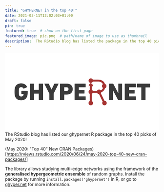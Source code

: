 ```yaml
---
title: "GHYPERNET in the top 40!"
date: 2021-03-11T12:02:03+01:00
draft: false
pin: true
featured: true  # show on the first page
featured_image: pic.png  # path/name of image to use as thumbnail
description:  The RStudio blog has listed the package in the top 40 picks of May 2020. # short text, used in cards and for previews
---
```


<!-- Write your content here -->
![logo](pic.png)
The RStudio blog has listed our ghypernet R package in the top 40 picks of May 2020!

(May 2020: "Top 40" New CRAN Packages)[https://rviews.rstudio.com/2020/06/24/may-2020-top-40-new-cran-packages/]

The library allows studying multi-edge networks using the framework of the **generalised hypergeometric ensemble** of random graphs. Install the package by running `install.packages('ghypernet')` in R, or go to [ghyper.net](https://ghyper.net/) for more information.